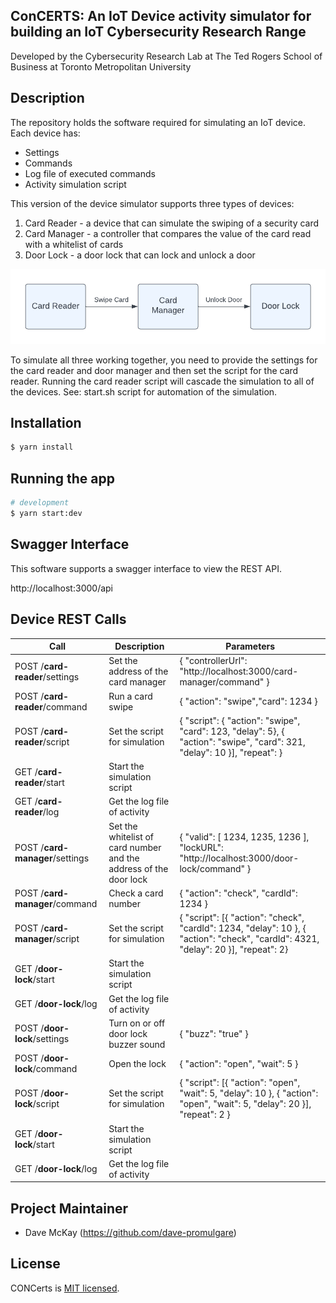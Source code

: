 ## ConCERTS: An IoT Device activity simulator for building an IoT Cybersecurity Research Range

Developed by the Cybersecurity Research Lab at The Ted Rogers School of Business at Toronto Metropolitan University

## Description

The repository holds the software required for simulating an IoT device. Each device has:

- Settings
- Commands
- Log file of executed commands
- Activity simulation script

This version of the device simulator supports three types of devices:

1. Card Reader - a device that can simulate the swiping of a security card
2. Card Manager - a controller that compares the value of the card read with a whitelist of cards
3. Door Lock - a door lock that can lock and unlock a door

![Card Reader Pattern](https://github.com/CRLTeam/CONCerts-device/blob/main/documentation/CardReaderPattern.png?raw=true)

To simulate all three working together, you need to provide the settings for the card reader and door manager and then set the script for the card reader.  Running the card reader script will cascade the simulation to all of the devices.  See: start.sh script for automation of the simulation.

## Installation

```bash
$ yarn install
```

## Running the app

```bash
# development
$ yarn start:dev
```

## Swagger Interface

This software supports a swagger interface to view the REST API.

http://localhost:3000/api

## Device REST Calls

| Call                            | Description                                                  | Parameters                                                   |
| ------------------------------- | ------------------------------------------------------------ | ------------------------------------------------------------ |
| POST /**card-reader**/settings  | Set the address of the card manager                          | { "controllerUrl": "http://localhost:3000/card-manager/command" } |
| POST /**card-reader**/command   | Run a card swipe                                             | { "action": "swipe","card": 1234 }          |
| POST /**card-reader**/script    | Set the script for simulation                                | { "script": { "action": "swipe", "card": 123, "delay": 5}, { "action": "swipe", "card": 321, "delay": 10 }], "repeat": } |
| GET /**card-reader**/start      | Start the simulation script                                  |                                                              |
| GET /**card-reader**/log        | Get the log file of activity                                 |                                                              |
| POST /**card-manager**/settings | Set the whitelist of card number and the address of the door lock | { "valid": [ 1234, 1235, 1236  ], "lockURL": "http://localhost:3000/door-lock/command" } |
| POST /**card-manager**/command  | Check a card number                                          | { "action": "check", "cardId": 1234 }        |
| POST /**card-manager**/script   | Set the script for simulation                                | { "script": [{ "action": "check", "cardId": 1234, "delay": 10 }, { "action": "check", "cardId": 4321,  "delay": 20 }], "repeat": 2} |
| GET /**door-lock**/start        | Start the simulation script                                  |                                                              |
| GET /**door-lock**/log          | Get the log file of activity                                 |                                                              |
| POST /**door-lock**/settings    | Turn on or off door lock buzzer sound                        | { "buzz": "true" }                                 |
| POST /**door-lock**/command     | Open the lock                                                | { "action": "open", "wait": 5 }              |
| POST /**door-lock**/script      | Set the script for simulation                                | { "script": [{ "action": "open", "wait": 5, "delay": 10 }, { "action": "open", "wait": 5, "delay": 20 }], "repeat": 2 } |
| GET /**door-lock**/start        | Start the simulation script                                  |                                                              |
| GET /**door-lock**/log          | Get the log file of activity                                 |                                                              |



## Project Maintainer

- Dave McKay (https://github.com/dave-promulgare)

## License

CONCerts is [MIT licensed](LICENSE).

